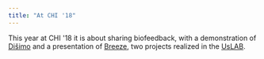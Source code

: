 ```yaml
---
title: "At CHI '18"
---
```


This year at CHI '18 it is about sharing biofeedback, with a demonstration of [Dišimo](/projects/dishimo/) and a presentation of [Breeze](/projects/breeze/), two projects realized in the [UsLAB](http://hci.idc.ac.il/).
